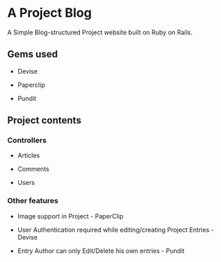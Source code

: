 # A Project Blog

A Simple Blog-structured Project website built on Ruby on Rails.

## Gems used

* Devise

* Paperclip

* Pundit

## Project contents

### Controllers

* Articles

* Comments

* Users

### Other features

* Image support in Project - PaperClip

* User Authentication required while editing/creating Project Entries - Devise

* Entry Author can only Edit/Delete his own entries - Pundit
